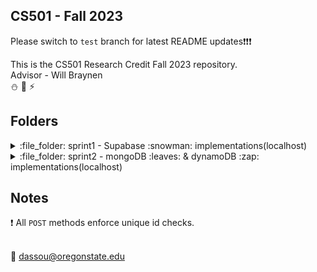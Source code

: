 ## CS501 - Fall 2023

Please switch to `test` branch for latest README updates:exclamation::exclamation::exclamation:

This is the CS501 Research Credit Fall 2023 repository.<br>
Advisor - Will Braynen<br>
:snowman: :leaves: :zap:

## Folders

<!-- SPRINT1 - SUPABASE  -->
<details>
	<summary>:file_folder: sprint1 - Supabase :snowman: implementations(localhost)</summary>

- Endpoints 

	- `GET /users` :busts_in_silhouette: 
		<details><summary>Example value</summary>

		```json
		[
		  {
		    "id": "52d5d3de-9e54-4847-a56d-540f1a30e4e6",
		    "name": "Souvik Das",
		    "email": "dassou@oregonstate.edu"
		  },
		  {
		    "id": "f1b14023-6fed-4f75-800f-f16231420c4b",
		    "name": "Sahana N H",
		    "email": "sahananh@gmail.com"
		  }
		]
		```
		</details>

		<details><summary>Schema</summary>

		##### Schema
		> | name | data type | description |
		> |------|-----------|-------------|
		> | id | UUID | User's unique id(auto generated) | 
		> | name | String | User's name |
		> | email| String | User's email |

		</details>
	
	- `GET /trips` :mount_fuji:
		<details><summary>Example value</summary>

		```json
		[
		  {
		    "id": "2100e8ef-07a4-4935-9c65-d8ddc4d25aa2",
		    "name": "City of Joy",
		    "destination": "Kolkata",
		    "start date": "2023-10-25",
		    "end date": "2023-10-31"
		  }
		]
		```
		</details>

		<details><summary>Schema</summary>

		##### Schema
		> | name | data type | description |
		> |------|-----------|-------------|
		> | id | UUID | User's unique id(auto generated) | 
		> | name | String | Trip name |
		> | destination | String | Trip destination |
		> | start_date | Date(yyyy/mm/dd) | Trip start date |
		> | end_date | Date(yyyy/mm/dd) | Trip end date |

		</details>

	- `GET /user/:id`:bust_in_silhouette:
		<details><summary>Example value</summary>

		```json
		{
		  "id": "f1b14023-6fed-4f75-800f-f16231420c4b",
		  "name": "Sahana N H",
		  "email": "sahananh@gmail.com"
		}
		```
		##### Parameters
		> | name | type | data type | description |
		> |------|------|-----------|-------------|
		> | id | required | ObjectId | User's unique id | 

		</details>

		<details><summary>Schema</summary>

		##### Schema
		> | name | data type | description |
		> |------|-----------|-------------|
		> | id | UUID | User's unique id(auto generated) | 
		> | name | String | User's name |
		> | email| String | User's email |

		</details>

	- `GET /user/:id/travel-buddies` :couple:
		<details><summary>Example value</summary>

		```json
		[
		  {
		    "user_id": "52d5d3de-9e54-4847-a56d-540f1a30e4e6"
		  },
		  {
		    "user_id": "f1b14023-6fed-4f75-800f-f16231420c4b"
		  }
		]
		```
		##### Parameters
		> | name | type | data type | description |
		> |------|------|-----------|-------------|
		> | id | required | ObjectId | User's unique id | 

		</details>	

		<details><summary>Schema</summary>

		##### Schema
		> | name | data type | description |
		> |------|-----------|-------------|
		> | user_id | UUID | User's unique id(auto generated) | 

		</details>
</details> 

<!-- SPRINT2  -->
<details>
	<summary>:file_folder: sprint2 - mongoDB :leaves: & dynamoDB :zap: implementations(localhost)</summary>

	<!-- MONGODB -->
	<details>
		<summary>:file_folder: mongoDB :leaves: implementations(localhost)</summary>

	- Endpoints

		- `GET /users` :busts_in_silhouette:
			<details><summary>Example value</summary>

			```json
			[
			    {
			        "_id": "654c57ecf6a7c45d94bde724",
			        "name": "Souvik Das",
			        "email": "dassou@oregonstate.edu",
			        "__v": 0
			    }
			]
			```
			</details>

			<details><summary>Schema</summary>

			##### Schema
			> | name | data type | description |
			> |------|-----------|-------------|
			> | id | ObjectId | User's unique id(auto generated) | 
			> | name | String | User's name |
			> | email| String | User's email |
			> | v | Int32 | Auto generated by mongo |

			</details>

		- `GET /trips` :mount_fuji:
			<details><summary>Example value</summary>

			```json
			[
			    {
			        "_id": "654c599013abf7ec721ded18",
			        "name": "COJ2",
			        "destination": "Kolkata",
			        "start_date": "2000-01-01T08:00:00.000Z",
			        "end_date": "2000-01-01T08:00:00.000Z",
			        "__v": 0
			    },
			    {
			        "_id": "6551c42c9618b7ba0ad0457b",
			        "name": "COJ3",
			        "destination": "Kolkata",
			        "start_date": "2023-11-13T06:37:32.059Z",
			        "end_date": "2023-12-13T06:37:32.059Z",
			        "__v": 0
			    }
			]
			```
			</details>

			<details><summary>Schema</summary>

			##### Schema
			> | name | data type | description |
			> |------|-----------|-------------|
			> | id | ObjectId | Trip's unique id(auto generated) | 
			> | name | String | Trip name |
			> | destination| String | Trip destination |
			> | start_date | Date | Trip start date | 
			> |end_date | Date | Trip end date |
			> | v | Int32 | Auto generated by mongo |

			</details>

		- `GET /user/:id` :bust_in_silhouette:
			<details><summary>Example value</summary>

			```json
			{
			    "_id": "654c57ecf6a7c45d94bde724",
			    "name": "Souvik Das",
			    "email": "dassou@oregonstate.edu",
			    "__v": 0
			}
			```
			##### Parameters
			> | name | type | data type | description |
			> |------|------|-----------|-------------|
			> | id | required | ObjectId | User's unique id | 

			</details>

			<details><summary>Schema</summary>

			##### Schema
			> | name | data type | description |
			> |------|-----------|-------------|
			> | id | ObjectId | User's unique id(auto generated) | 
			> | name | String | User's name |
			> | email| String | User's email |
			> | v | Int32 | Auto generated by mongo |

			</details>

		- `GET /user/:id/travel-buddies` :couple:
			<details><summary>Example value</summary>

			```json
			[
			    {
			        "_id": "654c5f689096ee8a9cd068b7",
			        "trip_id": {
			            "_id": "6551c42c9618b7ba0ad0457b",
			            "name": "COJ3",
			            "destination": "Kolkata",
			            "start_date": "2023-11-13T06:37:32.059Z",
			            "end_date": "2023-12-13T06:37:32.059Z",
			            "__v": 0
			        },
			        "user_id": [
			            {
			                "_id": "654c57ecf6a7c45d94bde724",
			                "name": "Souvik Das",
			                "email": "dassou@oregonstate.edu",
			                "__v": 0
			            },
			            {
			                "_id": "654c58029e6615488e031906",
			                "name": "Sahana NH",
			                "email": "sahana@oregonstate.edu",
			                "__v": 0
			            }
			        ]
			    }
			]	
			``` 
			##### Parameters
			> | name | type | data type | description |
			> |------|------|-----------|-------------|
			> | id | required | ObjectId | User's unique id |

			</details>

			<details><summary>Schema</summary>

			##### Schema
			> | name | data type | description |
			> |------|-----------|-------------|
			> | id | ObjectId | User's unique id(auto generated) | 
			> | name | String | User's name |
			> | email| String | User's email |
			> | v | Int32 | Auto generated by mongo |

			</details>	
	</details>

	<!-- DYNAMODB -->
	<details>
		<summary>:file_folder: dynamoDB :zap: implementations(localhost)</summary>

	- Endpoints

		- `POST /createUser`
			<details><summary>Example body</summary>

			```json
			{
			  "name": "Biswajit Das",
			  "email": "bis@email.com"
			}
			``` 
			##### Parameters
			> | name | type | data type | description |
			> |------|------|-----------|-------------|
			> | id | not required | UUID | User's unique id(auto generated) | 
			> | name | required | String | User's name |
			> | email| required | String | User's email |

			</details>

		- `POST /createTrip`
			<details><summary>Example body</summary>

			```json
			{
				"name": "City of Joy",
				"dest": "Kolkata"
			}
			``` 
			##### Parameters
			> | name | type | data type | description |
			> |------|------|-----------|-------------|
			> | id | not required | UUID | Trip's unique id(auto generated) |
			> | name | required | String | Trip name |
			> | dest | required | String | Trip destination |
			> | start | not required | Date | Trip start date(auto generated atm) |
			> | end | not required | Date | Trip end date(auto generated atm) | 

			</details>

		- `POST /createRelation`
			<details><summary>Example body</summary>

			```json
			{
			  "trip_id": "f056f220-6e99-49f9-82d3-4ebe1d153509",
			  "user_id": "[eeb8d75c-502f-4ef3-be15-1febf4e486d3, 4fe96572-cb5c-43e8-91f4-2c4973b25f2b]"
			}
			``` 
			##### Parameters
			> | name | type | data type | description |
			> |------|------|-----------|-------------|
			> | id | not required | UUID | Relation's unique id(auto generated) |
			> | trip_id | required | UUID | Trip's unique id |
			> | user_id | required | [UUID] | An array of user_id of the users who went on the trip | 

			</details>
	</details>

</details>

## Notes

:exclamation: All `POST` methods enforce unique id checks.<br><br>

:email: dassou@oregonstate.edu

